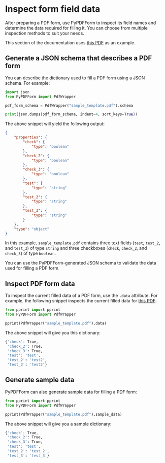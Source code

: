 # Inspect form field data

After preparing a PDF form, use PyPDFForm to inspect its field names and determine the data required for filling it. You can choose from multiple inspection methods to suit your needs.

This section of the documentation uses [this PDF](pdfs/sample_template.pdf) as an example.

## Generate a JSON schema that describes a PDF form

You can describe the dictionary used to fill a PDF form using a JSON schema. For example:

```python
import json
from PyPDFForm import PdfWrapper

pdf_form_schema = PdfWrapper("sample_template.pdf").schema

print(json.dumps(pdf_form_schema, indent=4, sort_keys=True))
```

The above snippet will yield the following output:

```json
{
    "properties": {
        "check": {
            "type": "boolean"
        },
        "check_2": {
            "type": "boolean"
        },
        "check_3": {
            "type": "boolean"
        },
        "test": {
            "type": "string"
        },
        "test_2": {
            "type": "string"
        },
        "test_3": {
            "type": "string"
        }
    },
    "type": "object"
}
```

In this example, `sample_template.pdf` contains three text fields (`test`, `test_2`, and `test_3`) of type `string` and three checkboxes (`check`, `check_2`, and `check_3`) of type `boolean`.

You can use the PyPDFForm-generated JSON schema to validate the data used for filling a PDF form.

## Inspect PDF form data

To inspect the current filled data of a PDF form, use the `.data` attribute. For example, the following snippet inspects the current filled data for [this PDF](pdfs/sample_template_filled.pdf):

```python
from pprint import pprint
from PyPDFForm import PdfWrapper

pprint(PdfWrapper("sample_template.pdf").data)
```

The above snippet will give you this dictionary:

```sh
{'check': True,
 'check_2': True,
 'check_3': True,
 'test': 'test',
 'test_2': 'test2',
 'test_3': 'test3'}
```

## Generate sample data

PyPDFForm can also generate sample data for filling a PDF form:

```python
from pprint import pprint
from PyPDFForm import PdfWrapper

pprint(PdfWrapper("sample_template.pdf").sample_data)
```

The above snippet will give you a sample dictionary:

```sh
{'check': True,
 'check_2': True,
 'check_3': True,
 'test': 'test',
 'test_2': 'test_2',
 'test_3': 'test_3'}
```
